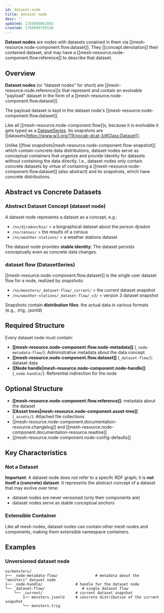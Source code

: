 ```yaml
---
id: dataset-node
title: dataset node
desc: ''
updated: 1756896062883
created: 1750999795528
---
```


**Dataset nodes** are nodes with datasets conained in them via [[mesh-resource.node-component.flow.dataset]]. They [[concept.denotation]] their contained dataset, and may have a [[mesh-resource.node-component.flow.reference]] to describe that dataset.

## Overview

**Dataset nodes** (or “dataset nodes” for short) are [[mesh-resource.node.reference]]s that represent and contain an evolvable "payload" dataset in the form of a [[mesh-resource.node-component.flow.dataset]]. 

The payload dataset is kept in the dataset node's [[mesh-resource.node-component.flow.dataset]].

Like all [[mesh-resource.node-component.flow]]s, because it is evolvable it gets typed as a [DatasetSeries](https://www.w3.org/TR/vocab-dcat-3/#Class:Dataset_Series). Its snapshots are [[datasets|https://www.w3.org/TR/vocab-dcat-3/#Class:Dataset]].

Unlike [[flow snapshots|mesh-resource.node-component.flow-snapshot]] which contain concrete data distributions, dataset nodes serve as conceptual containers that organize and provide identity for datasets without containing the data directly. I.e., dataset nodes only contain concrete datasets by virtue of containing a [[mesh-resource.node-component.flow.dataset]] (also abstract) and its snapshots, which have concrete distributions.

## Abstract vs Concrete Datasets

### Abstract Dataset Concept (dataset node)

A dataset node represents a dataset as a concept, e.g.:

- `/ns/djradon/bio/` = a biographical dataset about the person djradon
- `/ns/census/` =  the results of a census 
- `/ns/weather-stations/` = a weather stations dataset

The dataset node provides **stable identity**: The dataset persists conceptually even as concrete data changes.
  
### dataset flow (DatasetSeries)

[[mesh-resource.node-component.flow.dataset]] is the single user dataset flow for a node, realized by snapshots:

- `/ns/monsters/_dataset-flow/_current/` = the current dataset snapshot
- `/ns/weather-stations/_dataset-flow/_v3/` = version 3 dataset snapshot

Snapshots contain **distribution files**: the actual data in various formats (e.g., .trig, .jsonld)

## Required Structure

Every dataset node must contain:

- **[[mesh-resource.node-component.flow.node-metadata]]** (`_node-metadata-flow/`): Administrative metadata about the data concept
- **[[mesh-resource.node-component.flow.dataset]]** (`_dataset-flow/`): dataset data
- **[[Node handle|mesh-resource.node-component.node-handle]]** (`_node-handle/`): Referential indirection for the node

## Optional Structure

- **[[mesh-resource.node-component.flow.reference]]**: metadata about the dataset
- **[[Asset trees|mesh-resource.node-component.asset-tree]]** (`_assets/`): Attached file collections
- [[mesh-resource.node-component.documentation-resource.changelog]] and [[mesh-resource.node-component.documentation-resource.readme]]
- [[mesh-resource.node-component.node-config-defaults]]

## Key Characteristics

### Not a Dataset

**Important**: A dataset node does not refer to a specifc RDF graph; it is **not itself a (concrete) dataset**. It represents the abstract concept of a dataset that may evolve over time:
- dataset nodes are never versioned (only their components are)
- dataset nodes serve as stable conceptual anchors



### Extensible Container
Like all mesh nodes, dataset nodes can contain other mesh nodes and components, making them extensible namespace containers.

## Examples

### Unversioned dataset node
```
ns/monsters/
├── _node-metadata-flow/                 # metadata about the "monsters" dataset node
├── _node-handle/               # handle for the dataset node
└── _dataset-flow/                 # single dataset flow
    └── _current/               # current dataset snapshot
        ├── monsters.jsonld     # concrete distribution of the current snapshot
        └── monsters.trig
```
